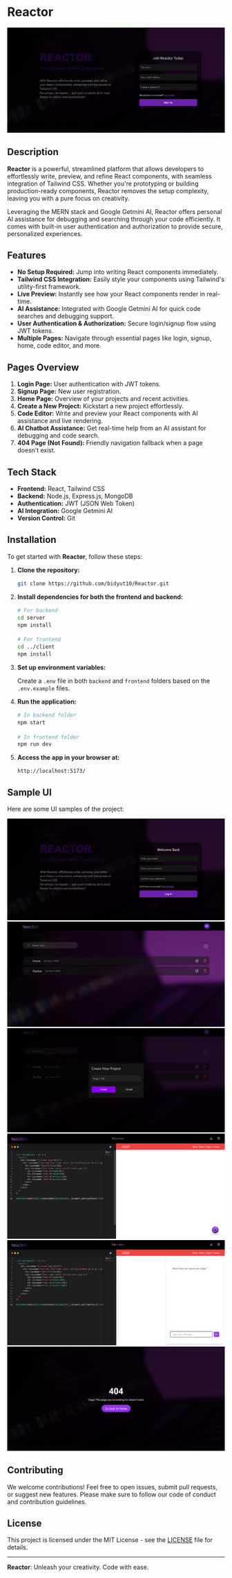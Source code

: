 # Reactor
![Code Editor](images/signup.png)

## Description

**Reactor** is a powerful, streamlined platform that allows developers to effortlessly write, preview, and refine React components, with seamless integration of Tailwind CSS. Whether you're prototyping or building production-ready components, Reactor removes the setup complexity, leaving you with a pure focus on creativity. 

Leveraging the MERN stack and Google Getmini AI, Reactor offers personal AI assistance for debugging and searching through your code efficiently. It comes with built-in user authentication and authorization to provide secure, personalized experiences.

## Features

- **No Setup Required:** Jump into writing React components immediately.
- **Tailwind CSS Integration:** Easily style your components using Tailwind's utility-first framework.
- **Live Preview:** Instantly see how your React components render in real-time.
- **AI Assistance:** Integrated with Google Getmini AI for quick code searches and debugging support.
- **User Authentication & Authorization:** Secure login/signup flow using JWT tokens.
- **Multiple Pages:** Navigate through essential pages like login, signup, home, code editor, and more.

## Pages Overview

1. **Login Page:** User authentication with JWT tokens.
2. **Signup Page:** New user registration.
3. **Home Page:** Overview of your projects and recent activities.
4. **Create a New Project:** Kickstart a new project effortlessly.
5. **Code Editor:** Write and preview your React components with AI assistance and live rendering.
6. **AI Chatbot Assistance:** Get real-time help from an AI assistant for debugging and code search.
7. **404 Page (Not Found):** Friendly navigation fallback when a page doesn’t exist.

## Tech Stack

- **Frontend:** React, Tailwind CSS
- **Backend:** Node.js, Express.js, MongoDB
- **Authentication:** JWT (JSON Web Token)
- **AI Integration:** Google Getmini AI
- **Version Control:** Git

## Installation

To get started with **Reactor**, follow these steps:

1. **Clone the repository:**

   ```bash
   git clone https://github.com/bidyut10/Reactor.git
   ```

2. **Install dependencies for both the frontend and backend:**

   ```bash
   # For backend
   cd server
   npm install
   
   # For frontend
   cd ../client
   npm install
   ```

3. **Set up environment variables:**

   Create a `.env` file in both `backend` and `frontend` folders based on the `.env.example` files.

4. **Run the application:**

   ```bash
   # In backend folder
   npm start
   
   # In frontend folder
   npm run dev
   ```

5. **Access the app in your browser at:**

   ```
   http://localhost:5173/
   ```

## Sample UI

Here are some UI samples of the project:

![AI Chatbot Assistance](images/login.png)
![Home Page](images/home.png)
![Login Page](images/create.png)
![Login Page](images/editor.png)
![Login Page](images/aichat.png)
![Login Page](images/404.png)

## Contributing

We welcome contributions! Feel free to open issues, submit pull requests, or suggest new features. Please make sure to follow our code of conduct and contribution guidelines.

## License

This project is licensed under the MIT License - see the [LICENSE](LICENSE) file for details.

---

**Reactor**: Unleash your creativity. Code with ease.